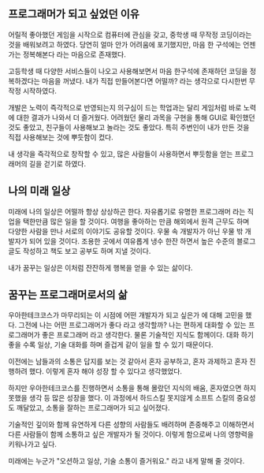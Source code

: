 ## 프로그래머가 되고 싶었던 이유
어릴적 좋아했던 게임을 시작으로 컴퓨터에 관심을 갖고, 중학생 때 무작정 코딩이라는 것을 배워보려고 하였다.
당연히 얼마 안가 어려움에 포기했지만, 마음 한 구석에는 언젠가는 정복해본다 라는 마음으로 존재했다.

고등학생 때 다양한 서비스들이 나오고 사용해보면서 마음 한구석에 존재하던 코딩을 정복하겠다는 마음을 꺼냈다. 
내가 직접 만들어본다면 어떨까? 라는 생각으로 다시한번 무작정 시작하였다.

개발은 노력이 즉각적으로 반영되는지 의구심이 드는 학업과는 달리 게임처럼 바로 노력에 대한 결과가 나와서 더 즐거웠다.
어려웠던 물리 과목을 구현을 통해 GUI로 확인했던 것도 좋았고, 친구들이 사용해보고 놀라는 것도 좋았다.
특히 주변인이 내가 만든 것을 직접 사용해보는 것에 뿌듯함이 컸다.

내 생각을 즉각적으로 창작할 수 있고, 많은 사람들이 사용하면서 뿌듯함을 얻는 프로그래머의 길을 걷기로 하였다. 

## 나의 미래 일상
미래에 나의 일상은 어떨까 항상 상상하곤 한다.
자유롭기로 유명한 프로그래머 라는 직업을 택한만큼 많은 일을 할 것이다.
여행을 좋아하는 만큼 해외에서 원격 근무도 하며 다양한 사람을 만나 서로의 이야기도 공유할 것이다. 우물 속 개발자가 아닌 우물 밖 개발자가 되어 있을 것이다.
조용한 곳에서 여유롭게 냉수 한잔 하면서 높은 수준의 블로그 글도 작성하고 책도 보고 공부도 하며 지낼 것이다.

내가 꿈꾸는 일상은 이처럼 잔잔하게 행복을 얻을 수 있는 삶이다.

## 꿈꾸는 프로그래머로서의 삶
우아한테크코스가 마무리되는 이 시점에 어떤 개발자가 되고 싶은가 에 대해 고민을 했다.
그전에 나는 어떤 프로그래머가 좋다 라고 생각할까? 나는 편하게 대화할 수 있는 프로그래머가 좋은 프로그래머 라고 생각한다. 
물론 기술적인 지식도 함께이다. 대화 하기 좋을 수록 일상, 기술 대화를 하며 즐겁게 같이 일을 할 수 있기 때문이다.

이전에는 남들과의 소통은 답지를 보는 것 같아서 혼자 공부하고, 혼자 과제하고 혼자 진행하려 했다.
이렇게 혼자 해야 성장 할 수 있다고 생각했었다.

하지만 우아한테크코스를 진행하면서 소통을 통해 몰랐던 지식의 배움, 혼자였으면 하지못했을 생각 등 많은 성장을 했다.
이 과정에서 하드스킬 못지않게 소프트 스킬의 중요성도 깨달았고, 소통을 잘하는 프로그래머가 되고 싶어졌다.

기술적인 깊이와 함께 유연하게 다른 성향의 사람들도 배려하며 존중해주고 이해하면서 다른 사람들이 함께 소통하고 싶은 개발자가 될 것이다.
이렇게 함으로써 나의 영향력을 키워나가고 싶다.

미래에는 누군가 "오션하고 일상, 기술 소통이 즐거워요." 라고 내게 말해 줄 것이다.
